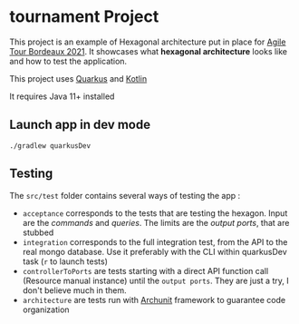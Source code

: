 # tournament Project

This project is an example of Hexagonal architecture put in place
for [Agile Tour Bordeaux 2021](http://agiletourbordeaux.fr/). It showcases what __hexagonal architecture__ looks like
and how to test the application.

This project uses [Quarkus](https://quarkus.io/) and [Kotlin](https://kotlinlang.org/)

It requires Java 11+ installed

## Launch app in dev mode

```shell script
./gradlew quarkusDev
```

## Testing

The `src/test` folder contains several ways of testing the app :

* `acceptance` corresponds to the tests that are testing the hexagon. Input are the _commands_ and _queries_. The limits
  are the _output ports_, that are stubbed
* `integration` corresponds to the full integration test, from the API to the real mongo database. Use it preferably
  with the CLI within quarkusDev task (`r` to launch tests)
* `controllerToPorts` are tests starting with a direct API function call (Resource manual instance) until
  the `output ports`. They are just a try, I don't believe much in them.
* `architecture` are tests run with [Archunit](https://www.archunit.org) framework to guarantee code organization

